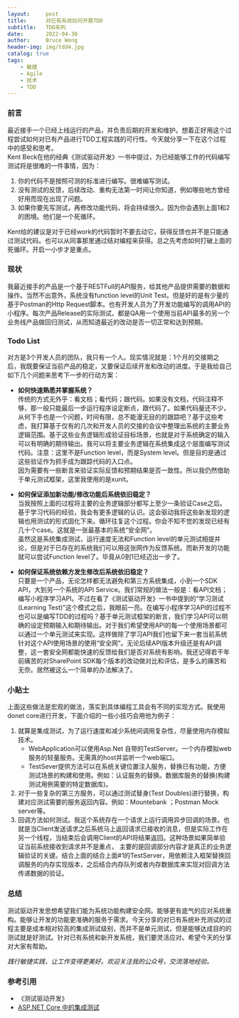 ```yaml
---
layout:     post
title:      对已有系统如何开展TDD
subtitle:   TDD系列
date:       2022-04-30
author:     Bruce Wong
header-img: img/tdd4.jpg
catalog: true
tags:
    - 敏捷
    - Agile
    - 技术
    - TDD
---
```

### 前言  
最近接手一个已经上线运行的产品，并负责后期的开发和维护。想着正好用这个过程尝试如何对已有产品进行TDD工程实践的可行性。今天就分享一下在这个过程中的感受和思考。  
Kent Beck在他的经典《测试驱动开发》一书中提过，为已经能够工作的代码编写测试将是很难的一件事情，因为：
1. 你的代码不是按照可测的标准进行编写。很难编写测试。  
2. 没有测试的反馈，后续改动、重构无法第一时间让你知道，例如哪些地方曾经好用而现在出现了问题。  
3. 如果你要先写测试，再修改功能代码，将会持续很久。因为你会遇到上面1和2的困境。他们是一个死循环。  

Kent给的建议是对于已经work的代码暂时不要去动它，获得反馈也并不是只能通过测试代码。也可以从同事那里通过结对编程来获得。总之先考虑如何打破上面的死循环。开启一小步才是重点。  
### 现状  
我最近接手的产品是一个基于RESTFull的API服务，给其他产品提供需要的数据和操作。当然不出意外，系统没有function level的Unit Test。但是好的是有少量的基于Postman的Http Request脚本。也有开发人员为了开发功能编写的调用API的小程序。每次产品Release的实际测试，都是QA用一个使用当前API最多的另一个业务线产品做回归测试，从而知道最近的改动是否一切正常和达到预期。  
### Todo List  
对方是3个开发人员的团队，我只有一个人。现实情况就是：1个月的交接期之后，我既要保证当前产品的稳定，又要保证后续开发和改动的进度。于是我给自己如下几个问题来思考下一步的行动方案：  
+ **如何快速熟悉并掌握系统？**  
传统的方式无外乎：看文档；看代码；跟代码。如果没有文档，代码注释不够，那一般只能最后一步运行程序设定断点，跟代码了。如果代码量还不少，从何下手也是一个问题，时间有限，总不能漫无目的的跟踪吧？基于这些考虑，我打算基于仅有的几次和开发人员的交接的会议中整理出系统的主要业务逻辑范围。基于这些业务逻辑形成验证目标场景，也就是对于系统确定的输入可以有明确的期待输出。我可以将主要业务逻辑在系统集成这个层面编写测试代码。注意：这里不是Function level，而是System level。但是目的是通过这些验证作为抓手成为跟踪代码的入口点。  
因为需要有一些断言来验证实际反馈和预期结果是否一致性。所以我仍然借助于单元测试框架，这里我使用的是xunit。  

+ **如何保证添加新功能/修改功能后系统依旧稳定？**  
当我按照上面的过程将主要的业务逻辑部分都写上至少一条验证Case之后。基于学习代码的经验，我会有更多逻辑的认识。这会驱动我将这些新发现的逻辑也用测试的形式固化下来。循环往复这个过程。你会不知不觉的发现已经有几十个case。这就是一张最基本的系统“安全网”。  
虽然这是系统集成测试，运行速度无法和Function level的单元测试相提并论，但是对于已存在的系统我们可以用这张网作为反馈系统。而新开发的功能就可以尝试Function level了。毕竟从0到1已经迈出一步了。  

+ **如何保证系统依赖方发生修改后系统依旧稳定？**  
只要是一个产品，无论怎样都无法避免和第三方系统集成，小到一个SDK API，大到另一个系统的API Service。我们常规的做法一般是：看API文档；编写小程序学习API。不过在看了《测试驱动开发》一书中提到的“学习测试(Learning Test)”这个模式之后，我眼前一亮。在编写小程序学习API的过程不也可以是编写TDD的过程吗？基于单元测试框架的断言，我们学习API可以明确的设定预期输入和期待输出。对于我们希望使用API的每一个使用场景都可以通过一个单元测试来实现。这样做除了学习API我们也留下来一套当前系统针对这个API使用场景的使用“安全网”。无论后续API版本升级还是有API调整，这一套安全网都能快速的反馈给我们是否对系统有影响。我还记得若干年前痛苦的对SharePoint SDK每个版本的改动做对比和评估，是多么的痛苦和无奈。居然被这么一个简单的办法解决了。    

### 小贴士  
上面这些做法是宏观的做法，落实到具体编程工具会有不同的实现方式。我使用donet core进行开发，下面介绍的一些小技巧会用他为例子：  
1. 就算是集成测试，为了运行速度和减少系统间调用复杂性，尽量使用内存模拟技术。  
    + WebApplication可以使用Asp.Net 自带的TestServer。一个内存模拟web服务的轻量服务。无需真的host并监听一个web端口。 
    + TestSever提供方法可以在系统关键位置注入服务，替换已有功能，方便测试场景的构建和使用。例如：认证服务的替换。数据库服务的替换(构建测试用例需要的特定数据库)。
2. 对于一些复杂的第三方服务，可以通过测试替身(Test Doubles)进行替换，构建对应测试需要的服务返回内容。例如：Mountebank ；Postman Mock server等。  
3. 回调方法如何测试。我这个系统存在一个请求上运行调用异步回调的场景。也就是当Client发送请求之后系统马上返回请求已接收的消息，但是实际工作在另一个线程，当结束后会调用Client的API将结果返回。这种场景如果简单验证当前系统接收到请求并不是重点， 主要的是回调部分内容才是真正的业务逻辑验证的关键。结合上面的结合上面#1的TestServer，用依赖注入框架替换回调服务的内存实现版本，之后结合内存队列或者内存数据库来实现对回调方法传递数据的验证。  

### 总结  
测试驱动开发思想希望我们能为系统功能构建安全网。能够更有底气的应对系统重构。能够让开发的功能更准确的服务于需求。今天分享的对已有系统补充测试的过程主要是成本相对较高的集成测试级别，而并不是单元测试，但是能够达成目的的测试就是好测试。针对已有系统和新开发系统，我们要灵活应对。希望今天的分享对大家有帮助。  

*践行敏捷实践，让工作变得更美好。欢迎关注我的公众号，交流落地经验。*  

### 参考引用  
- 《测试驱动开发》  
- [ASP.NET Core 中的集成测试](https://docs.microsoft.com/zh-cn/aspnet/core/test/integration-tests?view=aspnetcore-6.0#customize-the-client-with-withwebhostbuilder)

